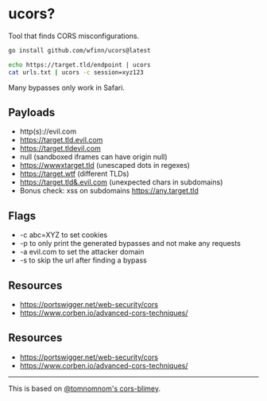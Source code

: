 # ucors?

Tool that finds CORS misconfigurations.

```sh
go install github.com/wfinn/ucors@latest

echo https://target.tld/endpoint | ucors
cat urls.txt | ucors -c session=xyz123
```

Many bypasses only work in Safari.

## Payloads
- http(s)://evil.com
- https://target.tld.evil.com
- https://target.tldevil.com
- null (sandboxed iframes can have origin null)
- https://wwwxtarget.tld (unescaped dots in regexes)
- https://target.wtf (different TLDs)
- https://target.tld&.evil.com (unexpected chars in subdomains)
- Bonus check: xss on subdomains https://any.target.tld

## Flags
- -c abc=XYZ to set cookies
- -p to only print the generated bypasses and not make any requests
- -a evil.com to set the attacker domain
- -s to skip the url after finding a bypass

## Resources
- https://portswigger.net/web-security/cors
- https://www.corben.io/advanced-cors-techniques/

## Resources
- https://portswigger.net/web-security/cors
- https://www.corben.io/advanced-cors-techniques/

---

This is based on [@tomnomnom's cors-blimey](https://github.com/tomnomnom/hacks/tree/master/cors-blimey).
